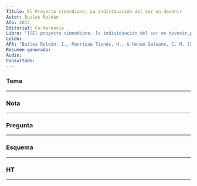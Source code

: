 ```yaml
---
Título: El Proyecto simondiano. La individuación del ser en devenir
Autor: Builes Roldán
Año: 2017
Editorial: Co-Herencia
Libro: "[[El proyecto simondiano. la individuación del ser en devenir.pdf]]"
Leido:
APA: "Builes Roldán, I., Manrique Tisnés, H., & Henao Galeano, C. M. (2017). El          proyecto simondoniano: la individuación del ser en devenir. Co-Herencia, 14(26),          177–205. https://doi.org/10.17230/co-herencia.14.26.7"
Resumen generado:
Audio:
Consultado:
---
```

### Tema


---
### Nota 


---
### Pregunta 

---
### Esquema

---
### HT

---

